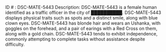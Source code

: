 ID # : DSC-MATE-5443
Description: DSC-MATE-5443 is a female human identified as a traffic officer in the city of ██████████. DSC-MATE-5443 displays physical traits such as spots and a distinct smile, along with blue clown eyes. DSC-MATE-5443 has blonde hair and wears an Ushanka, with goggles on the forehead, and a pair of earings with a Red Cross on them, along with a gold chain. DSC-MATE-5443 tends to exhibit independence, commonly attempting to complete tasks without assistance despite difficulty.